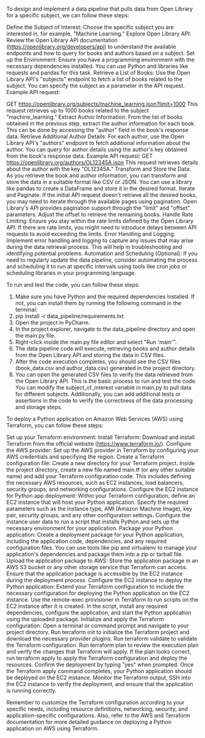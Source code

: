 To design and implement a data pipeline that pulls data from Open Library for a specific subject, we can follow these steps:

Define the Subject of Interest: Choose the specific subject you are interested in, for example, "Machine Learning."
Explore Open Library API: Review the Open Library API documentation (https://openlibrary.org/developers/api) to understand the available endpoints and how to query for books and authors based on a subject.
Set up the Environment: Ensure you have a programming environment with the necessary dependencies installed. You can use Python and libraries like requests and pandas for this task.
Retrieve a List of Books: Use the Open Library API's "subjects" endpoint to fetch a list of books related to the subject. You can specify the subject as a parameter in the API request.
Example API request:

GET https://openlibrary.org/subjects/machine_learning.json?limit=1000
This request retrieves up to 1000 books related to the subject "machine_learning."
Extract Author Information: From the list of books obtained in the previous step, extract the author information for each book. This can be done by accessing the "author" field in the book's response data.
Retrieve Additional Author Details: For each author, use the Open Library API's "authors" endpoint to fetch additional information about the author. You can query for author details using the author's key obtained from the book's response data.
Example API request:
GET https://openlibrary.org/authors/OL12345A.json
This request retrieves details about the author with the key "OL12345A."
Transform and Store the Data: As you retrieve the book and author information, you can transform and store the data in a suitable format like CSV or JSON. You can use a library like pandas to create a DataFrame and store it in the desired format.
Iterate and Paginate: If the initial API request doesn't retrieve all the desired books, you may need to iterate through the available pages using pagination. Open Library's API provides pagination support through the "limit" and "offset" parameters. Adjust the offset to retrieve the remaining books.
Handle Rate Limiting: Ensure you stay within the rate limits defined by the Open Library API. If there are rate limits, you might need to introduce delays between API requests to avoid exceeding the limits.
Error Handling and Logging: Implement error handling and logging to capture any issues that may arise during the data retrieval process. This will help in troubleshooting and identifying potential problems.
Automation and Scheduling (Optional): If you need to regularly update the data pipeline, consider automating the process and scheduling it to run at specific intervals using tools like cron jobs or scheduling libraries in your programming language.


To run and test the code, you can follow these steps:

1. Make sure you have Python and the required dependencies installed. If not, you can install them by running the
   following command in the terminal:
2. pip install -r data_pipeline/requirements.txt
3. Open the project in PyCharm.
4. In the project explorer, navigate to the data_pipeline directory and open the main.py file.
5. Right-click inside the main.py file editor and select "Run 'main'".
6. The data pipeline code will execute, retrieving books and author details from the Open Library API and storing the
   data in CSV files.
7. After the code execution completes, you should see the CSV files (book_data.csv and author_data.csv) generated in the
   project directory.
8. You can open the generated CSV files to verify the data retrieved from the Open Library API.
   This is the basic process to run and test the code. You can modify the subject_of_interest variable in main.py to
   pull data for different subjects. Additionally, you can add additional tests or assertions in the code to verify the
   correctness of the data processing and storage steps.

To deploy a Python application on Amazon Web Services (AWS) using Terraform, you can follow these steps:

Set up your Terraform environment:
Install Terraform: Download and install Terraform from the official website (https://www.terraform.io/).
Configure the AWS provider: Set up the AWS provider in Terraform by configuring your AWS credentials and specifying the region.
Create a Terraform configuration file:
Create a new directory for your Terraform project.
Inside the project directory, create a new file named main.tf (or any other suitable name) and add your Terraform configuration code. This includes defining the necessary AWS resources, such as EC2 instances, load balancers, security groups, and networking configurations.
Configure the EC2 instance for Python app deployment:
Within your Terraform configuration, define an EC2 instance that will host your Python application.
Specify the required parameters such as the instance type, AMI (Amazon Machine Image), key pair, security groups, and any other configuration settings.
Configure the instance user data to run a script that installs Python and sets up the necessary environment for your application.
Package your Python application:
Create a deployment package for your Python application, including the application code, dependencies, and any required configuration files.
You can use tools like pip and virtualenv to manage your application's dependencies and package them into a zip or tarball file.
Upload the application package to AWS:
Store the application package in an AWS S3 bucket or any other storage service that Terraform can access.
Ensure that the application package is accessible by the EC2 instance during the deployment process.
Configure the EC2 instance to deploy the Python application:
Extend your Terraform configuration to include the necessary configuration for deploying the Python application on the EC2 instance.
Use the remote-exec provisioner in Terraform to run scripts on the EC2 instance after it is created.
In the script, install any required dependencies, configure the application, and start the Python application using the uploaded package.
Initialize and apply the Terraform configuration:
Open a terminal or command prompt and navigate to your project directory.
Run terraform init to initialize the Terraform project and download the necessary provider plugins.
Run terraform validate to validate the Terraform configuration.
Run terraform plan to review the execution plan and verify the changes that Terraform will apply.
If the plan looks correct, run terraform apply to apply the Terraform configuration and deploy the resources.
Confirm the deployment by typing "yes" when prompted.
Once the Terraform apply command completes, your Python application should be deployed on the EC2 instance. Monitor the Terraform output, SSH into the EC2 instance to verify the deployment, and ensure that the application is running correctly.

Remember to customize the Terraform configuration according to your specific needs, including resource definitions, networking, security, and application-specific configurations. Also, refer to the AWS and Terraform documentation for more detailed guidance on deploying a Python application on AWS using Terraform.